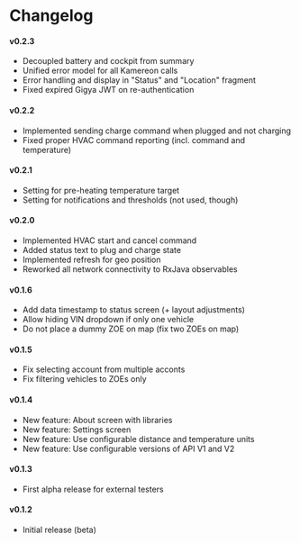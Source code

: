 # Changelog

#### v0.2.3

 * Decoupled battery and cockpit from summary
 * Unified error model for all Kamereon calls
 * Error handling and display in "Status" and "Location" fragment
 * Fixed expired Gigya JWT on re-authentication

#### v0.2.2
 * Implemented sending charge command when plugged and not charging
 * Fixed proper HVAC command reporting (incl. command and temperature)

#### v0.2.1

 * Setting for pre-heating temperature target
 * Setting for notifications and thresholds (not used, though)

#### v0.2.0

 * Implemented HVAC start and cancel command
 * Added status text to plug and charge state
 * Implemented refresh for geo position
 * Reworked all network connectivity to RxJava observables

#### v0.1.6

 * Add data timestamp to status screen (+ layout adjustments)
 * Allow hiding VIN dropdown if only one vehicle
 * Do not place a dummy ZOE on map (fix two ZOEs on map)

#### v0.1.5

 * Fix selecting account from multiple acconts
 * Fix filtering vehicles to ZOEs only

#### v0.1.4

 * New feature: About screen with libraries
 * New feature: Settings screen
 * New feature: Use configurable distance and temperature units
 * New feature: Use configurable versions of API V1 and V2

#### v0.1.3

 * First alpha release for external testers

#### v0.1.2

 * Initial release (beta)

